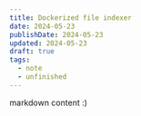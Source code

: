 ```yaml
---
title: Dockerized file indexer
date: 2024-05-23
publishDate: 2024-05-23
updated: 2024-05-23
draft: true
tags:
  - note
  - unfinished
---
```

 
markdown content :)
